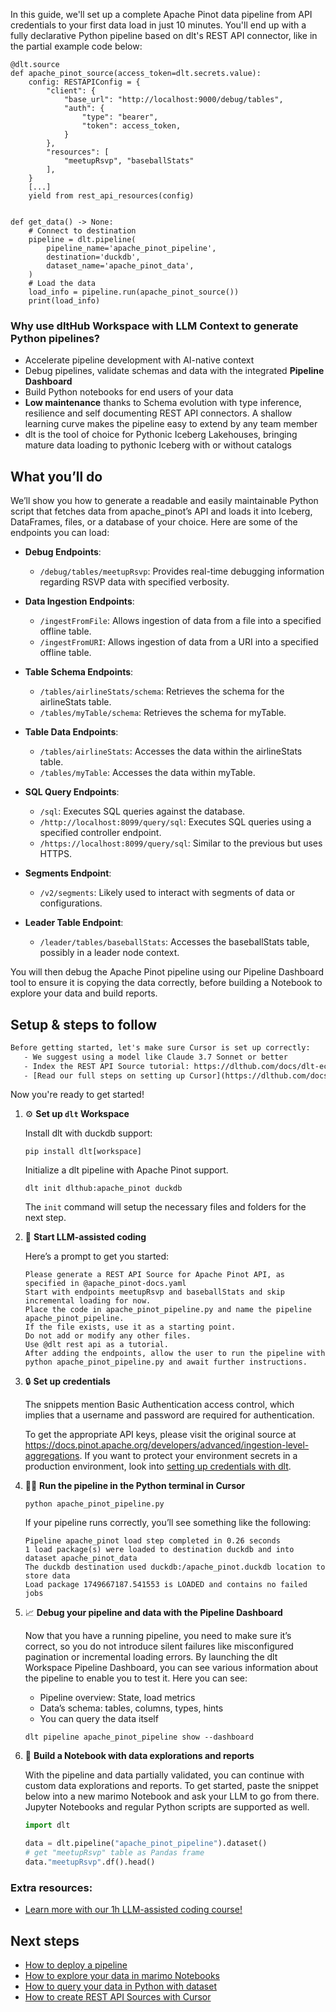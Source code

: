 In this guide, we'll set up a complete Apache Pinot data pipeline from API credentials to your first data load in just 10 minutes. You'll end up with a fully declarative Python pipeline based on dlt's REST API connector, like in the partial example code below:

```python-outcome
@dlt.source
def apache_pinot_source(access_token=dlt.secrets.value):
    config: RESTAPIConfig = {
        "client": {
            "base_url": "http://localhost:9000/debug/tables",
            "auth": {
                "type": "bearer",
                "token": access_token,
            }
        },
        "resources": [
            "meetupRsvp", "baseballStats"
        ],
    }
    [...]
    yield from rest_api_resources(config)


def get_data() -> None:
    # Connect to destination
    pipeline = dlt.pipeline(
        pipeline_name='apache_pinot_pipeline',
        destination='duckdb',
        dataset_name='apache_pinot_data', 
    )
    # Load the data
    load_info = pipeline.run(apache_pinot_source())
    print(load_info) 
```

### Why use dltHub Workspace with LLM Context to generate Python pipelines?

- Accelerate pipeline development with AI-native context
- Debug pipelines, validate schemas and data with the integrated **Pipeline Dashboard**
- Build Python notebooks for end users of your data
- **Low maintenance** thanks to Schema evolution with type inference, resilience and self documenting REST API connectors. A shallow learning curve makes the pipeline easy to extend by any team member
- dlt is the tool of choice for Pythonic Iceberg Lakehouses, bringing mature data loading to pythonic Iceberg with or without catalogs

## What you’ll do

We’ll show you how to generate a readable and easily maintainable Python script that fetches data from apache_pinot’s API and loads it into Iceberg, DataFrames, files, or a database of your choice. Here are some of the endpoints you can load:

- **Debug Endpoints**:  
  - `/debug/tables/meetupRsvp`: Provides real-time debugging information regarding RSVP data with specified verbosity.
  
- **Data Ingestion Endpoints**:  
  - `/ingestFromFile`: Allows ingestion of data from a file into a specified offline table.  
  - `/ingestFromURI`: Allows ingestion of data from a URI into a specified offline table.

- **Table Schema Endpoints**:  
  - `/tables/airlineStats/schema`: Retrieves the schema for the airlineStats table.  
  - `/tables/myTable/schema`: Retrieves the schema for myTable.

- **Table Data Endpoints**:  
  - `/tables/airlineStats`: Accesses the data within the airlineStats table.  
  - `/tables/myTable`: Accesses the data within myTable.

- **SQL Query Endpoints**:  
  - `/sql`: Executes SQL queries against the database.  
  - `/http://localhost:8099/query/sql`: Executes SQL queries using a specified controller endpoint.  
  - `/https://localhost:8099/query/sql`: Similar to the previous but uses HTTPS.

- **Segments Endpoint**:  
  - `/v2/segments`: Likely used to interact with segments of data or configurations.

- **Leader Table Endpoint**:  
  - `/leader/tables/baseballStats`: Accesses the baseballStats table, possibly in a leader node context.

You will then debug the Apache Pinot pipeline using our Pipeline Dashboard tool to ensure it is copying the data correctly, before building a Notebook to explore your data and build reports.

## Setup & steps to follow

```default
Before getting started, let's make sure Cursor is set up correctly:
   - We suggest using a model like Claude 3.7 Sonnet or better
   - Index the REST API Source tutorial: https://dlthub.com/docs/dlt-ecosystem/verified-sources/rest_api/ and add it to context as **@dlt rest api**
   - [Read our full steps on setting up Cursor](https://dlthub.com/docs/dlt-ecosystem/llm-tooling/cursor-restapi#23-configuring-cursor-with-documentation)
```

Now you're ready to get started!

1. ⚙️ **Set up `dlt` Workspace**
    
    Install dlt with duckdb support:
    ```shell
    pip install dlt[workspace]
    ```

    Initialize a dlt pipeline with Apache Pinot support.
    ```shell
    dlt init dlthub:apache_pinot duckdb
    ```

    The `init` command will setup the necessary files and folders for the next step.
    
2. 🤠 **Start LLM-assisted coding**
    
    Here’s a prompt to get you started:
    
    ```prompt
    Please generate a REST API Source for Apache Pinot API, as specified in @apache_pinot-docs.yaml 
    Start with endpoints meetupRsvp and baseballStats and skip incremental loading for now. 
    Place the code in apache_pinot_pipeline.py and name the pipeline apache_pinot_pipeline. 
    If the file exists, use it as a starting point. 
    Do not add or modify any other files. 
    Use @dlt rest api as a tutorial. 
    After adding the endpoints, allow the user to run the pipeline with python apache_pinot_pipeline.py and await further instructions.
    ```

    
3. 🔒 **Set up credentials** 
    
    The snippets mention Basic Authentication access control, which implies that a username and password are required for authentication.
    
    To get the appropriate API keys, please visit the original source at https://docs.pinot.apache.org/developers/advanced/ingestion-level-aggregations.
    If you want to protect your environment secrets in a production environment, look into [setting up credentials with dlt](https://dlthub.com/docs/walkthroughs/add_credentials).
    
4. 🏃‍♀️ **Run the pipeline in the Python terminal in Cursor**
    
    ```shell
    python apache_pinot_pipeline.py
    ```
    
    If your pipeline runs correctly, you’ll see something like the following:
    
    ```shell
    Pipeline apache_pinot load step completed in 0.26 seconds
    1 load package(s) were loaded to destination duckdb and into dataset apache_pinot_data
    The duckdb destination used duckdb:/apache_pinot.duckdb location to store data
    Load package 1749667187.541553 is LOADED and contains no failed jobs
    ```
    
5. 📈 **Debug your pipeline and data with the Pipeline Dashboard**

    Now that you have a running pipeline, you need to make sure it’s correct, so you do not introduce silent failures like misconfigured pagination or incremental loading errors. By launching the dlt Workspace Pipeline Dashboard, you can see various information about the pipeline to enable you to test it. Here you can see:
    - Pipeline overview: State, load metrics
    - Data’s schema: tables, columns, types, hints
    - You can query the data itself
    
    ```shell
    dlt pipeline apache_pinot_pipeline show --dashboard
    ```
    
6. 🐍 **Build a Notebook with data explorations and reports**

    With the pipeline and data partially validated, you can continue with custom data explorations and reports. To get started, paste the snippet below into a new marimo Notebook and ask your LLM to go from there. Jupyter Notebooks and regular Python scripts are supported as well.

    
    ```python
    import dlt

   data = dlt.pipeline("apache_pinot_pipeline").dataset()
   # get "meetupRsvp" table as Pandas frame
   data."meetupRsvp".df().head()
    ```

### Extra resources:

- [Learn more with our 1h LLM-assisted coding course!](https://www.youtube.com/watch?v=GGid70rnJuM)

## Next steps

- [How to deploy a pipeline](https://dlthub.com/docs/walkthroughs/deploy-a-pipeline)
- [How to explore your data in marimo Notebooks](https://dlthub.com/docs/general-usage/dataset-access/marimo)
- [How to query your data in Python with dataset](https://dlthub.com/docs/general-usage/dataset-access/dataset)
- [How to create REST API Sources with Cursor](https://dlthub.com/docs/dlt-ecosystem/llm-tooling/cursor-restapi)